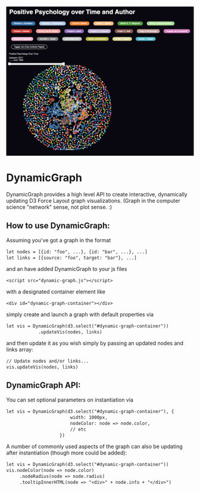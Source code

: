 ![Screenshot of Vis](https://github.com/davidnmora/positive-psych-vis/blob/master/vis-screenshot.png "Screenshot of the vis")

# DynamicGraph
DynamicGraph provides a high level API to create interactive, dynamically updating D3 Force Layout graph visualizations. (Graph in the computer science "network" sense, not plot sense. :)

## How to use DynamicGraph:
Assuming you've got a graph in the format 
```
let nodes = [{id: "foo", ...}, {id: "bar", ...}, ...]
let links = [{source: "foo", target: "bar"}, ...]
```
and an have added DynamicGraph to your js files
```
<script src="dynamic-graph.js"></script>
```
with a designated container element like
```
<div id="dynamic-graph-container"></div>
```
simply create and launch a graph with default properties via
```
let vis = DynamicGraph(d3.select("#dynamic-graph-container"))
            .updateVis(nodes, links)
```
and then update it as you wish simply by passing an updated nodes and links array:
```
// Update nodes and/or links...
vis.updateVis(nodes, links)
```
## DynamicGraph API:
You can set optional parameters on instantiation via
```
let vis = DynamicGraph(d3.select("#dynamic-graph-container"), {
					 	width: 1000px, 
					 	nodeColor: node => node.color,
					 	// etc
					})
```
A number of commonly used aspects of the graph can also be updating after instantiation (though more could be added):
```
let vis = DynamicGraph(d3.select("#dynamic-graph-container"))
vis.nodeColor(node => node.color)
	 .nodeRadius(node => node.radius)
	 .tooltipInnerHTML(node => "<div>" + node.info + "</div>")
```